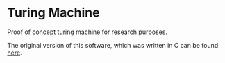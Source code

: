# Turing Machine
Proof of concept turing machine for research purposes.

The original version of this software, which was written in C can be found 
[here](https://github.com/notfirefox/turing-machine/tree/e871b32629996e33f8fded3f4b042aab9f65f407).
